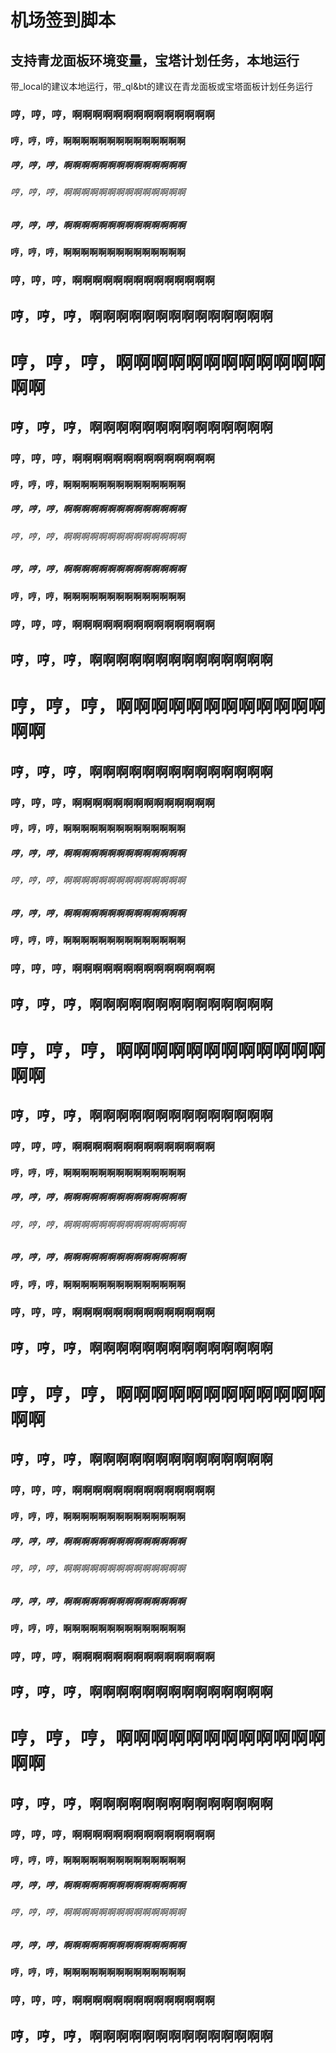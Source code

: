 # 机场签到脚本
## 支持青龙面板环境变量，宝塔计划任务，本地运行
带_local的建议本地运行，带_ql&bt的建议在青龙面板或宝塔面板计划任务运行

### 哼，哼，哼，啊啊啊啊啊啊啊啊啊啊啊啊啊啊
#### 哼，哼，哼，啊啊啊啊啊啊啊啊啊啊啊啊啊啊
##### 哼，哼，哼，啊啊啊啊啊啊啊啊啊啊啊啊啊啊
###### 哼，哼，哼，啊啊啊啊啊啊啊啊啊啊啊啊啊啊
##### 哼，哼，哼，啊啊啊啊啊啊啊啊啊啊啊啊啊啊
#### 哼，哼，哼，啊啊啊啊啊啊啊啊啊啊啊啊啊啊
### 哼，哼，哼，啊啊啊啊啊啊啊啊啊啊啊啊啊啊
## 哼，哼，哼，啊啊啊啊啊啊啊啊啊啊啊啊啊啊
# 哼，哼，哼，啊啊啊啊啊啊啊啊啊啊啊啊啊啊
## 哼，哼，哼，啊啊啊啊啊啊啊啊啊啊啊啊啊啊
### 哼，哼，哼，啊啊啊啊啊啊啊啊啊啊啊啊啊啊
#### 哼，哼，哼，啊啊啊啊啊啊啊啊啊啊啊啊啊啊
##### 哼，哼，哼，啊啊啊啊啊啊啊啊啊啊啊啊啊啊
###### 哼，哼，哼，啊啊啊啊啊啊啊啊啊啊啊啊啊啊
##### 哼，哼，哼，啊啊啊啊啊啊啊啊啊啊啊啊啊啊
#### 哼，哼，哼，啊啊啊啊啊啊啊啊啊啊啊啊啊啊
### 哼，哼，哼，啊啊啊啊啊啊啊啊啊啊啊啊啊啊
## 哼，哼，哼，啊啊啊啊啊啊啊啊啊啊啊啊啊啊
# 哼，哼，哼，啊啊啊啊啊啊啊啊啊啊啊啊啊啊
## 哼，哼，哼，啊啊啊啊啊啊啊啊啊啊啊啊啊啊
### 哼，哼，哼，啊啊啊啊啊啊啊啊啊啊啊啊啊啊
#### 哼，哼，哼，啊啊啊啊啊啊啊啊啊啊啊啊啊啊
##### 哼，哼，哼，啊啊啊啊啊啊啊啊啊啊啊啊啊啊
###### 哼，哼，哼，啊啊啊啊啊啊啊啊啊啊啊啊啊啊
##### 哼，哼，哼，啊啊啊啊啊啊啊啊啊啊啊啊啊啊
#### 哼，哼，哼，啊啊啊啊啊啊啊啊啊啊啊啊啊啊
### 哼，哼，哼，啊啊啊啊啊啊啊啊啊啊啊啊啊啊
## 哼，哼，哼，啊啊啊啊啊啊啊啊啊啊啊啊啊啊
# 哼，哼，哼，啊啊啊啊啊啊啊啊啊啊啊啊啊啊
## 哼，哼，哼，啊啊啊啊啊啊啊啊啊啊啊啊啊啊
### 哼，哼，哼，啊啊啊啊啊啊啊啊啊啊啊啊啊啊
#### 哼，哼，哼，啊啊啊啊啊啊啊啊啊啊啊啊啊啊
##### 哼，哼，哼，啊啊啊啊啊啊啊啊啊啊啊啊啊啊
###### 哼，哼，哼，啊啊啊啊啊啊啊啊啊啊啊啊啊啊
##### 哼，哼，哼，啊啊啊啊啊啊啊啊啊啊啊啊啊啊
#### 哼，哼，哼，啊啊啊啊啊啊啊啊啊啊啊啊啊啊
### 哼，哼，哼，啊啊啊啊啊啊啊啊啊啊啊啊啊啊
## 哼，哼，哼，啊啊啊啊啊啊啊啊啊啊啊啊啊啊
# 哼，哼，哼，啊啊啊啊啊啊啊啊啊啊啊啊啊啊
## 哼，哼，哼，啊啊啊啊啊啊啊啊啊啊啊啊啊啊
### 哼，哼，哼，啊啊啊啊啊啊啊啊啊啊啊啊啊啊
#### 哼，哼，哼，啊啊啊啊啊啊啊啊啊啊啊啊啊啊
##### 哼，哼，哼，啊啊啊啊啊啊啊啊啊啊啊啊啊啊
###### 哼，哼，哼，啊啊啊啊啊啊啊啊啊啊啊啊啊啊
##### 哼，哼，哼，啊啊啊啊啊啊啊啊啊啊啊啊啊啊
#### 哼，哼，哼，啊啊啊啊啊啊啊啊啊啊啊啊啊啊
### 哼，哼，哼，啊啊啊啊啊啊啊啊啊啊啊啊啊啊
## 哼，哼，哼，啊啊啊啊啊啊啊啊啊啊啊啊啊啊
# 哼，哼，哼，啊啊啊啊啊啊啊啊啊啊啊啊啊啊
## 哼，哼，哼，啊啊啊啊啊啊啊啊啊啊啊啊啊啊
### 哼，哼，哼，啊啊啊啊啊啊啊啊啊啊啊啊啊啊
#### 哼，哼，哼，啊啊啊啊啊啊啊啊啊啊啊啊啊啊
##### 哼，哼，哼，啊啊啊啊啊啊啊啊啊啊啊啊啊啊
###### 哼，哼，哼，啊啊啊啊啊啊啊啊啊啊啊啊啊啊
##### 哼，哼，哼，啊啊啊啊啊啊啊啊啊啊啊啊啊啊
#### 哼，哼，哼，啊啊啊啊啊啊啊啊啊啊啊啊啊啊
### 哼，哼，哼，啊啊啊啊啊啊啊啊啊啊啊啊啊啊
## 哼，哼，哼，啊啊啊啊啊啊啊啊啊啊啊啊啊啊
